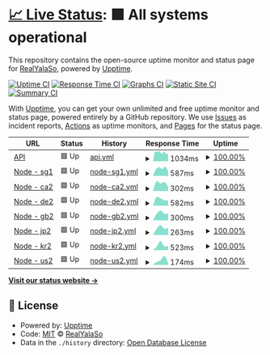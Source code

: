 # [📈 Live Status](https://status.yalaso.top): <!--live status--> **🟩 All systems operational**

This repository contains the open-source uptime monitor and status page for [RealYalaSo](https://status.yalaso.top), powered by [Upptime](https://github.com/upptime/upptime).

[![Uptime CI](https://github.com/RealYalaSo/status/workflows/Uptime%20CI/badge.svg)](https://github.com/RealYalaSo/status/actions?query=workflow%3A%22Uptime+CI%22)
[![Response Time CI](https://github.com/RealYalaSo/status/workflows/Response%20Time%20CI/badge.svg)](https://github.com/RealYalaSo/status/actions?query=workflow%3A%22Response+Time+CI%22)
[![Graphs CI](https://github.com/RealYalaSo/status/workflows/Graphs%20CI/badge.svg)](https://github.com/RealYalaSo/status/actions?query=workflow%3A%22Graphs+CI%22)
[![Static Site CI](https://github.com/RealYalaSo/status/workflows/Static%20Site%20CI/badge.svg)](https://github.com/RealYalaSo/status/actions?query=workflow%3A%22Static+Site+CI%22)
[![Summary CI](https://github.com/RealYalaSo/status/workflows/Summary%20CI/badge.svg)](https://github.com/RealYalaSo/status/actions?query=workflow%3A%22Summary+CI%22)

With [Upptime](https://upptime.js.org), you can get your own unlimited and free uptime monitor and status page, powered entirely by a GitHub repository. We use [Issues](https://github.com/RealYalaSo/status/issues) as incident reports, [Actions](https://github.com/RealYalaSo/status/actions) as uptime monitors, and [Pages](https://status.yalaso.top) for the status page.

<!--start: status pages-->
<!-- This summary is generated by Upptime (https://github.com/upptime/upptime) -->
<!-- Do not edit this manually, your changes will be overwritten -->
<!-- prettier-ignore -->
| URL | Status | History | Response Time | Uptime |
| --- | ------ | ------- | ------------- | ------ |
| <img alt="" src="https://favicons.githubusercontent.com/api.yalaso.top" height="13"> [API](https://api.yalaso.top/api/v1/ping) | 🟩 Up | [api.yml](https://github.com/RealYalaSo/status/commits/HEAD/history/api.yml) | <details><summary><img alt="Response time graph" src="./graphs/api/response-time-week.png" height="20"> 1034ms</summary><br><a href="https://status.yalaso.top/history/api"><img alt="Response time 1034" src="https://img.shields.io/endpoint?url=https%3A%2F%2Fraw.githubusercontent.com%2FRealYalaSo%2Fstatus%2FHEAD%2Fapi%2Fapi%2Fresponse-time.json"></a><br><a href="https://status.yalaso.top/history/api"><img alt="24-hour response time 1034" src="https://img.shields.io/endpoint?url=https%3A%2F%2Fraw.githubusercontent.com%2FRealYalaSo%2Fstatus%2FHEAD%2Fapi%2Fapi%2Fresponse-time-day.json"></a><br><a href="https://status.yalaso.top/history/api"><img alt="7-day response time 1034" src="https://img.shields.io/endpoint?url=https%3A%2F%2Fraw.githubusercontent.com%2FRealYalaSo%2Fstatus%2FHEAD%2Fapi%2Fapi%2Fresponse-time-week.json"></a><br><a href="https://status.yalaso.top/history/api"><img alt="30-day response time 1034" src="https://img.shields.io/endpoint?url=https%3A%2F%2Fraw.githubusercontent.com%2FRealYalaSo%2Fstatus%2FHEAD%2Fapi%2Fapi%2Fresponse-time-month.json"></a><br><a href="https://status.yalaso.top/history/api"><img alt="1-year response time 1034" src="https://img.shields.io/endpoint?url=https%3A%2F%2Fraw.githubusercontent.com%2FRealYalaSo%2Fstatus%2FHEAD%2Fapi%2Fapi%2Fresponse-time-year.json"></a></details> | <details><summary><a href="https://status.yalaso.top/history/api">100.00%</a></summary><a href="https://status.yalaso.top/history/api"><img alt="All-time uptime 100.00%" src="https://img.shields.io/endpoint?url=https%3A%2F%2Fraw.githubusercontent.com%2FRealYalaSo%2Fstatus%2FHEAD%2Fapi%2Fapi%2Fuptime.json"></a><br><a href="https://status.yalaso.top/history/api"><img alt="24-hour uptime 100.00%" src="https://img.shields.io/endpoint?url=https%3A%2F%2Fraw.githubusercontent.com%2FRealYalaSo%2Fstatus%2FHEAD%2Fapi%2Fapi%2Fuptime-day.json"></a><br><a href="https://status.yalaso.top/history/api"><img alt="7-day uptime 100.00%" src="https://img.shields.io/endpoint?url=https%3A%2F%2Fraw.githubusercontent.com%2FRealYalaSo%2Fstatus%2FHEAD%2Fapi%2Fapi%2Fuptime-week.json"></a><br><a href="https://status.yalaso.top/history/api"><img alt="30-day uptime 100.00%" src="https://img.shields.io/endpoint?url=https%3A%2F%2Fraw.githubusercontent.com%2FRealYalaSo%2Fstatus%2FHEAD%2Fapi%2Fapi%2Fuptime-month.json"></a><br><a href="https://status.yalaso.top/history/api"><img alt="1-year uptime 100.00%" src="https://img.shields.io/endpoint?url=https%3A%2F%2Fraw.githubusercontent.com%2FRealYalaSo%2Fstatus%2FHEAD%2Fapi%2Fapi%2Fuptime-year.json"></a></details>
| <img alt="" src="https://favicons.githubusercontent.com/sg1.yalaso.top" height="13"> [Node - sg1](http://sg1.yalaso.top/api/v1/ping) | 🟩 Up | [node-sg1.yml](https://github.com/RealYalaSo/status/commits/HEAD/history/node-sg1.yml) | <details><summary><img alt="Response time graph" src="./graphs/node-sg1/response-time-week.png" height="20"> 587ms</summary><br><a href="https://status.yalaso.top/history/node-sg1"><img alt="Response time 587" src="https://img.shields.io/endpoint?url=https%3A%2F%2Fraw.githubusercontent.com%2FRealYalaSo%2Fstatus%2FHEAD%2Fapi%2Fnode-sg1%2Fresponse-time.json"></a><br><a href="https://status.yalaso.top/history/node-sg1"><img alt="24-hour response time 587" src="https://img.shields.io/endpoint?url=https%3A%2F%2Fraw.githubusercontent.com%2FRealYalaSo%2Fstatus%2FHEAD%2Fapi%2Fnode-sg1%2Fresponse-time-day.json"></a><br><a href="https://status.yalaso.top/history/node-sg1"><img alt="7-day response time 587" src="https://img.shields.io/endpoint?url=https%3A%2F%2Fraw.githubusercontent.com%2FRealYalaSo%2Fstatus%2FHEAD%2Fapi%2Fnode-sg1%2Fresponse-time-week.json"></a><br><a href="https://status.yalaso.top/history/node-sg1"><img alt="30-day response time 587" src="https://img.shields.io/endpoint?url=https%3A%2F%2Fraw.githubusercontent.com%2FRealYalaSo%2Fstatus%2FHEAD%2Fapi%2Fnode-sg1%2Fresponse-time-month.json"></a><br><a href="https://status.yalaso.top/history/node-sg1"><img alt="1-year response time 587" src="https://img.shields.io/endpoint?url=https%3A%2F%2Fraw.githubusercontent.com%2FRealYalaSo%2Fstatus%2FHEAD%2Fapi%2Fnode-sg1%2Fresponse-time-year.json"></a></details> | <details><summary><a href="https://status.yalaso.top/history/node-sg1">100.00%</a></summary><a href="https://status.yalaso.top/history/node-sg1"><img alt="All-time uptime 100.00%" src="https://img.shields.io/endpoint?url=https%3A%2F%2Fraw.githubusercontent.com%2FRealYalaSo%2Fstatus%2FHEAD%2Fapi%2Fnode-sg1%2Fuptime.json"></a><br><a href="https://status.yalaso.top/history/node-sg1"><img alt="24-hour uptime 100.00%" src="https://img.shields.io/endpoint?url=https%3A%2F%2Fraw.githubusercontent.com%2FRealYalaSo%2Fstatus%2FHEAD%2Fapi%2Fnode-sg1%2Fuptime-day.json"></a><br><a href="https://status.yalaso.top/history/node-sg1"><img alt="7-day uptime 100.00%" src="https://img.shields.io/endpoint?url=https%3A%2F%2Fraw.githubusercontent.com%2FRealYalaSo%2Fstatus%2FHEAD%2Fapi%2Fnode-sg1%2Fuptime-week.json"></a><br><a href="https://status.yalaso.top/history/node-sg1"><img alt="30-day uptime 100.00%" src="https://img.shields.io/endpoint?url=https%3A%2F%2Fraw.githubusercontent.com%2FRealYalaSo%2Fstatus%2FHEAD%2Fapi%2Fnode-sg1%2Fuptime-month.json"></a><br><a href="https://status.yalaso.top/history/node-sg1"><img alt="1-year uptime 100.00%" src="https://img.shields.io/endpoint?url=https%3A%2F%2Fraw.githubusercontent.com%2FRealYalaSo%2Fstatus%2FHEAD%2Fapi%2Fnode-sg1%2Fuptime-year.json"></a></details>
| <img alt="" src="https://favicons.githubusercontent.com/ca2.yalaso.top" height="13"> [Node - ca2](http://ca2.yalaso.top/api/v1/ping) | 🟩 Up | [node-ca2.yml](https://github.com/RealYalaSo/status/commits/HEAD/history/node-ca2.yml) | <details><summary><img alt="Response time graph" src="./graphs/node-ca2/response-time-week.png" height="20"> 302ms</summary><br><a href="https://status.yalaso.top/history/node-ca2"><img alt="Response time 302" src="https://img.shields.io/endpoint?url=https%3A%2F%2Fraw.githubusercontent.com%2FRealYalaSo%2Fstatus%2FHEAD%2Fapi%2Fnode-ca2%2Fresponse-time.json"></a><br><a href="https://status.yalaso.top/history/node-ca2"><img alt="24-hour response time 302" src="https://img.shields.io/endpoint?url=https%3A%2F%2Fraw.githubusercontent.com%2FRealYalaSo%2Fstatus%2FHEAD%2Fapi%2Fnode-ca2%2Fresponse-time-day.json"></a><br><a href="https://status.yalaso.top/history/node-ca2"><img alt="7-day response time 302" src="https://img.shields.io/endpoint?url=https%3A%2F%2Fraw.githubusercontent.com%2FRealYalaSo%2Fstatus%2FHEAD%2Fapi%2Fnode-ca2%2Fresponse-time-week.json"></a><br><a href="https://status.yalaso.top/history/node-ca2"><img alt="30-day response time 302" src="https://img.shields.io/endpoint?url=https%3A%2F%2Fraw.githubusercontent.com%2FRealYalaSo%2Fstatus%2FHEAD%2Fapi%2Fnode-ca2%2Fresponse-time-month.json"></a><br><a href="https://status.yalaso.top/history/node-ca2"><img alt="1-year response time 302" src="https://img.shields.io/endpoint?url=https%3A%2F%2Fraw.githubusercontent.com%2FRealYalaSo%2Fstatus%2FHEAD%2Fapi%2Fnode-ca2%2Fresponse-time-year.json"></a></details> | <details><summary><a href="https://status.yalaso.top/history/node-ca2">100.00%</a></summary><a href="https://status.yalaso.top/history/node-ca2"><img alt="All-time uptime 100.00%" src="https://img.shields.io/endpoint?url=https%3A%2F%2Fraw.githubusercontent.com%2FRealYalaSo%2Fstatus%2FHEAD%2Fapi%2Fnode-ca2%2Fuptime.json"></a><br><a href="https://status.yalaso.top/history/node-ca2"><img alt="24-hour uptime 100.00%" src="https://img.shields.io/endpoint?url=https%3A%2F%2Fraw.githubusercontent.com%2FRealYalaSo%2Fstatus%2FHEAD%2Fapi%2Fnode-ca2%2Fuptime-day.json"></a><br><a href="https://status.yalaso.top/history/node-ca2"><img alt="7-day uptime 100.00%" src="https://img.shields.io/endpoint?url=https%3A%2F%2Fraw.githubusercontent.com%2FRealYalaSo%2Fstatus%2FHEAD%2Fapi%2Fnode-ca2%2Fuptime-week.json"></a><br><a href="https://status.yalaso.top/history/node-ca2"><img alt="30-day uptime 100.00%" src="https://img.shields.io/endpoint?url=https%3A%2F%2Fraw.githubusercontent.com%2FRealYalaSo%2Fstatus%2FHEAD%2Fapi%2Fnode-ca2%2Fuptime-month.json"></a><br><a href="https://status.yalaso.top/history/node-ca2"><img alt="1-year uptime 100.00%" src="https://img.shields.io/endpoint?url=https%3A%2F%2Fraw.githubusercontent.com%2FRealYalaSo%2Fstatus%2FHEAD%2Fapi%2Fnode-ca2%2Fuptime-year.json"></a></details>
| <img alt="" src="https://favicons.githubusercontent.com/de2.yalaso.top" height="13"> [Node - de2](http://de2.yalaso.top/api/v1/ping) | 🟩 Up | [node-de2.yml](https://github.com/RealYalaSo/status/commits/HEAD/history/node-de2.yml) | <details><summary><img alt="Response time graph" src="./graphs/node-de2/response-time-week.png" height="20"> 582ms</summary><br><a href="https://status.yalaso.top/history/node-de2"><img alt="Response time 582" src="https://img.shields.io/endpoint?url=https%3A%2F%2Fraw.githubusercontent.com%2FRealYalaSo%2Fstatus%2FHEAD%2Fapi%2Fnode-de2%2Fresponse-time.json"></a><br><a href="https://status.yalaso.top/history/node-de2"><img alt="24-hour response time 582" src="https://img.shields.io/endpoint?url=https%3A%2F%2Fraw.githubusercontent.com%2FRealYalaSo%2Fstatus%2FHEAD%2Fapi%2Fnode-de2%2Fresponse-time-day.json"></a><br><a href="https://status.yalaso.top/history/node-de2"><img alt="7-day response time 582" src="https://img.shields.io/endpoint?url=https%3A%2F%2Fraw.githubusercontent.com%2FRealYalaSo%2Fstatus%2FHEAD%2Fapi%2Fnode-de2%2Fresponse-time-week.json"></a><br><a href="https://status.yalaso.top/history/node-de2"><img alt="30-day response time 582" src="https://img.shields.io/endpoint?url=https%3A%2F%2Fraw.githubusercontent.com%2FRealYalaSo%2Fstatus%2FHEAD%2Fapi%2Fnode-de2%2Fresponse-time-month.json"></a><br><a href="https://status.yalaso.top/history/node-de2"><img alt="1-year response time 582" src="https://img.shields.io/endpoint?url=https%3A%2F%2Fraw.githubusercontent.com%2FRealYalaSo%2Fstatus%2FHEAD%2Fapi%2Fnode-de2%2Fresponse-time-year.json"></a></details> | <details><summary><a href="https://status.yalaso.top/history/node-de2">100.00%</a></summary><a href="https://status.yalaso.top/history/node-de2"><img alt="All-time uptime 100.00%" src="https://img.shields.io/endpoint?url=https%3A%2F%2Fraw.githubusercontent.com%2FRealYalaSo%2Fstatus%2FHEAD%2Fapi%2Fnode-de2%2Fuptime.json"></a><br><a href="https://status.yalaso.top/history/node-de2"><img alt="24-hour uptime 100.00%" src="https://img.shields.io/endpoint?url=https%3A%2F%2Fraw.githubusercontent.com%2FRealYalaSo%2Fstatus%2FHEAD%2Fapi%2Fnode-de2%2Fuptime-day.json"></a><br><a href="https://status.yalaso.top/history/node-de2"><img alt="7-day uptime 100.00%" src="https://img.shields.io/endpoint?url=https%3A%2F%2Fraw.githubusercontent.com%2FRealYalaSo%2Fstatus%2FHEAD%2Fapi%2Fnode-de2%2Fuptime-week.json"></a><br><a href="https://status.yalaso.top/history/node-de2"><img alt="30-day uptime 100.00%" src="https://img.shields.io/endpoint?url=https%3A%2F%2Fraw.githubusercontent.com%2FRealYalaSo%2Fstatus%2FHEAD%2Fapi%2Fnode-de2%2Fuptime-month.json"></a><br><a href="https://status.yalaso.top/history/node-de2"><img alt="1-year uptime 100.00%" src="https://img.shields.io/endpoint?url=https%3A%2F%2Fraw.githubusercontent.com%2FRealYalaSo%2Fstatus%2FHEAD%2Fapi%2Fnode-de2%2Fuptime-year.json"></a></details>
| <img alt="" src="https://favicons.githubusercontent.com/gb2.yalaso.top" height="13"> [Node - gb2](http://gb2.yalaso.top/api/v1/ping) | 🟩 Up | [node-gb2.yml](https://github.com/RealYalaSo/status/commits/HEAD/history/node-gb2.yml) | <details><summary><img alt="Response time graph" src="./graphs/node-gb2/response-time-week.png" height="20"> 300ms</summary><br><a href="https://status.yalaso.top/history/node-gb2"><img alt="Response time 300" src="https://img.shields.io/endpoint?url=https%3A%2F%2Fraw.githubusercontent.com%2FRealYalaSo%2Fstatus%2FHEAD%2Fapi%2Fnode-gb2%2Fresponse-time.json"></a><br><a href="https://status.yalaso.top/history/node-gb2"><img alt="24-hour response time 300" src="https://img.shields.io/endpoint?url=https%3A%2F%2Fraw.githubusercontent.com%2FRealYalaSo%2Fstatus%2FHEAD%2Fapi%2Fnode-gb2%2Fresponse-time-day.json"></a><br><a href="https://status.yalaso.top/history/node-gb2"><img alt="7-day response time 300" src="https://img.shields.io/endpoint?url=https%3A%2F%2Fraw.githubusercontent.com%2FRealYalaSo%2Fstatus%2FHEAD%2Fapi%2Fnode-gb2%2Fresponse-time-week.json"></a><br><a href="https://status.yalaso.top/history/node-gb2"><img alt="30-day response time 300" src="https://img.shields.io/endpoint?url=https%3A%2F%2Fraw.githubusercontent.com%2FRealYalaSo%2Fstatus%2FHEAD%2Fapi%2Fnode-gb2%2Fresponse-time-month.json"></a><br><a href="https://status.yalaso.top/history/node-gb2"><img alt="1-year response time 300" src="https://img.shields.io/endpoint?url=https%3A%2F%2Fraw.githubusercontent.com%2FRealYalaSo%2Fstatus%2FHEAD%2Fapi%2Fnode-gb2%2Fresponse-time-year.json"></a></details> | <details><summary><a href="https://status.yalaso.top/history/node-gb2">100.00%</a></summary><a href="https://status.yalaso.top/history/node-gb2"><img alt="All-time uptime 100.00%" src="https://img.shields.io/endpoint?url=https%3A%2F%2Fraw.githubusercontent.com%2FRealYalaSo%2Fstatus%2FHEAD%2Fapi%2Fnode-gb2%2Fuptime.json"></a><br><a href="https://status.yalaso.top/history/node-gb2"><img alt="24-hour uptime 100.00%" src="https://img.shields.io/endpoint?url=https%3A%2F%2Fraw.githubusercontent.com%2FRealYalaSo%2Fstatus%2FHEAD%2Fapi%2Fnode-gb2%2Fuptime-day.json"></a><br><a href="https://status.yalaso.top/history/node-gb2"><img alt="7-day uptime 100.00%" src="https://img.shields.io/endpoint?url=https%3A%2F%2Fraw.githubusercontent.com%2FRealYalaSo%2Fstatus%2FHEAD%2Fapi%2Fnode-gb2%2Fuptime-week.json"></a><br><a href="https://status.yalaso.top/history/node-gb2"><img alt="30-day uptime 100.00%" src="https://img.shields.io/endpoint?url=https%3A%2F%2Fraw.githubusercontent.com%2FRealYalaSo%2Fstatus%2FHEAD%2Fapi%2Fnode-gb2%2Fuptime-month.json"></a><br><a href="https://status.yalaso.top/history/node-gb2"><img alt="1-year uptime 100.00%" src="https://img.shields.io/endpoint?url=https%3A%2F%2Fraw.githubusercontent.com%2FRealYalaSo%2Fstatus%2FHEAD%2Fapi%2Fnode-gb2%2Fuptime-year.json"></a></details>
| <img alt="" src="https://favicons.githubusercontent.com/jp2.yalaso.top" height="13"> [Node - jp2](http://jp2.yalaso.top/api/v1/ping) | 🟩 Up | [node-jp2.yml](https://github.com/RealYalaSo/status/commits/HEAD/history/node-jp2.yml) | <details><summary><img alt="Response time graph" src="./graphs/node-jp2/response-time-week.png" height="20"> 263ms</summary><br><a href="https://status.yalaso.top/history/node-jp2"><img alt="Response time 263" src="https://img.shields.io/endpoint?url=https%3A%2F%2Fraw.githubusercontent.com%2FRealYalaSo%2Fstatus%2FHEAD%2Fapi%2Fnode-jp2%2Fresponse-time.json"></a><br><a href="https://status.yalaso.top/history/node-jp2"><img alt="24-hour response time 263" src="https://img.shields.io/endpoint?url=https%3A%2F%2Fraw.githubusercontent.com%2FRealYalaSo%2Fstatus%2FHEAD%2Fapi%2Fnode-jp2%2Fresponse-time-day.json"></a><br><a href="https://status.yalaso.top/history/node-jp2"><img alt="7-day response time 263" src="https://img.shields.io/endpoint?url=https%3A%2F%2Fraw.githubusercontent.com%2FRealYalaSo%2Fstatus%2FHEAD%2Fapi%2Fnode-jp2%2Fresponse-time-week.json"></a><br><a href="https://status.yalaso.top/history/node-jp2"><img alt="30-day response time 263" src="https://img.shields.io/endpoint?url=https%3A%2F%2Fraw.githubusercontent.com%2FRealYalaSo%2Fstatus%2FHEAD%2Fapi%2Fnode-jp2%2Fresponse-time-month.json"></a><br><a href="https://status.yalaso.top/history/node-jp2"><img alt="1-year response time 263" src="https://img.shields.io/endpoint?url=https%3A%2F%2Fraw.githubusercontent.com%2FRealYalaSo%2Fstatus%2FHEAD%2Fapi%2Fnode-jp2%2Fresponse-time-year.json"></a></details> | <details><summary><a href="https://status.yalaso.top/history/node-jp2">100.00%</a></summary><a href="https://status.yalaso.top/history/node-jp2"><img alt="All-time uptime 100.00%" src="https://img.shields.io/endpoint?url=https%3A%2F%2Fraw.githubusercontent.com%2FRealYalaSo%2Fstatus%2FHEAD%2Fapi%2Fnode-jp2%2Fuptime.json"></a><br><a href="https://status.yalaso.top/history/node-jp2"><img alt="24-hour uptime 100.00%" src="https://img.shields.io/endpoint?url=https%3A%2F%2Fraw.githubusercontent.com%2FRealYalaSo%2Fstatus%2FHEAD%2Fapi%2Fnode-jp2%2Fuptime-day.json"></a><br><a href="https://status.yalaso.top/history/node-jp2"><img alt="7-day uptime 100.00%" src="https://img.shields.io/endpoint?url=https%3A%2F%2Fraw.githubusercontent.com%2FRealYalaSo%2Fstatus%2FHEAD%2Fapi%2Fnode-jp2%2Fuptime-week.json"></a><br><a href="https://status.yalaso.top/history/node-jp2"><img alt="30-day uptime 100.00%" src="https://img.shields.io/endpoint?url=https%3A%2F%2Fraw.githubusercontent.com%2FRealYalaSo%2Fstatus%2FHEAD%2Fapi%2Fnode-jp2%2Fuptime-month.json"></a><br><a href="https://status.yalaso.top/history/node-jp2"><img alt="1-year uptime 100.00%" src="https://img.shields.io/endpoint?url=https%3A%2F%2Fraw.githubusercontent.com%2FRealYalaSo%2Fstatus%2FHEAD%2Fapi%2Fnode-jp2%2Fuptime-year.json"></a></details>
| <img alt="" src="https://favicons.githubusercontent.com/kr2.yalaso.top" height="13"> [Node - kr2](http://kr2.yalaso.top/api/v1/ping) | 🟩 Up | [node-kr2.yml](https://github.com/RealYalaSo/status/commits/HEAD/history/node-kr2.yml) | <details><summary><img alt="Response time graph" src="./graphs/node-kr2/response-time-week.png" height="20"> 523ms</summary><br><a href="https://status.yalaso.top/history/node-kr2"><img alt="Response time 523" src="https://img.shields.io/endpoint?url=https%3A%2F%2Fraw.githubusercontent.com%2FRealYalaSo%2Fstatus%2FHEAD%2Fapi%2Fnode-kr2%2Fresponse-time.json"></a><br><a href="https://status.yalaso.top/history/node-kr2"><img alt="24-hour response time 523" src="https://img.shields.io/endpoint?url=https%3A%2F%2Fraw.githubusercontent.com%2FRealYalaSo%2Fstatus%2FHEAD%2Fapi%2Fnode-kr2%2Fresponse-time-day.json"></a><br><a href="https://status.yalaso.top/history/node-kr2"><img alt="7-day response time 523" src="https://img.shields.io/endpoint?url=https%3A%2F%2Fraw.githubusercontent.com%2FRealYalaSo%2Fstatus%2FHEAD%2Fapi%2Fnode-kr2%2Fresponse-time-week.json"></a><br><a href="https://status.yalaso.top/history/node-kr2"><img alt="30-day response time 523" src="https://img.shields.io/endpoint?url=https%3A%2F%2Fraw.githubusercontent.com%2FRealYalaSo%2Fstatus%2FHEAD%2Fapi%2Fnode-kr2%2Fresponse-time-month.json"></a><br><a href="https://status.yalaso.top/history/node-kr2"><img alt="1-year response time 523" src="https://img.shields.io/endpoint?url=https%3A%2F%2Fraw.githubusercontent.com%2FRealYalaSo%2Fstatus%2FHEAD%2Fapi%2Fnode-kr2%2Fresponse-time-year.json"></a></details> | <details><summary><a href="https://status.yalaso.top/history/node-kr2">100.00%</a></summary><a href="https://status.yalaso.top/history/node-kr2"><img alt="All-time uptime 100.00%" src="https://img.shields.io/endpoint?url=https%3A%2F%2Fraw.githubusercontent.com%2FRealYalaSo%2Fstatus%2FHEAD%2Fapi%2Fnode-kr2%2Fuptime.json"></a><br><a href="https://status.yalaso.top/history/node-kr2"><img alt="24-hour uptime 100.00%" src="https://img.shields.io/endpoint?url=https%3A%2F%2Fraw.githubusercontent.com%2FRealYalaSo%2Fstatus%2FHEAD%2Fapi%2Fnode-kr2%2Fuptime-day.json"></a><br><a href="https://status.yalaso.top/history/node-kr2"><img alt="7-day uptime 100.00%" src="https://img.shields.io/endpoint?url=https%3A%2F%2Fraw.githubusercontent.com%2FRealYalaSo%2Fstatus%2FHEAD%2Fapi%2Fnode-kr2%2Fuptime-week.json"></a><br><a href="https://status.yalaso.top/history/node-kr2"><img alt="30-day uptime 100.00%" src="https://img.shields.io/endpoint?url=https%3A%2F%2Fraw.githubusercontent.com%2FRealYalaSo%2Fstatus%2FHEAD%2Fapi%2Fnode-kr2%2Fuptime-month.json"></a><br><a href="https://status.yalaso.top/history/node-kr2"><img alt="1-year uptime 100.00%" src="https://img.shields.io/endpoint?url=https%3A%2F%2Fraw.githubusercontent.com%2FRealYalaSo%2Fstatus%2FHEAD%2Fapi%2Fnode-kr2%2Fuptime-year.json"></a></details>
| <img alt="" src="https://favicons.githubusercontent.com/us2.yalaso.top" height="13"> [Node - us2](http://us2.yalaso.top/api/v1/ping) | 🟩 Up | [node-us2.yml](https://github.com/RealYalaSo/status/commits/HEAD/history/node-us2.yml) | <details><summary><img alt="Response time graph" src="./graphs/node-us2/response-time-week.png" height="20"> 174ms</summary><br><a href="https://status.yalaso.top/history/node-us2"><img alt="Response time 174" src="https://img.shields.io/endpoint?url=https%3A%2F%2Fraw.githubusercontent.com%2FRealYalaSo%2Fstatus%2FHEAD%2Fapi%2Fnode-us2%2Fresponse-time.json"></a><br><a href="https://status.yalaso.top/history/node-us2"><img alt="24-hour response time 174" src="https://img.shields.io/endpoint?url=https%3A%2F%2Fraw.githubusercontent.com%2FRealYalaSo%2Fstatus%2FHEAD%2Fapi%2Fnode-us2%2Fresponse-time-day.json"></a><br><a href="https://status.yalaso.top/history/node-us2"><img alt="7-day response time 174" src="https://img.shields.io/endpoint?url=https%3A%2F%2Fraw.githubusercontent.com%2FRealYalaSo%2Fstatus%2FHEAD%2Fapi%2Fnode-us2%2Fresponse-time-week.json"></a><br><a href="https://status.yalaso.top/history/node-us2"><img alt="30-day response time 174" src="https://img.shields.io/endpoint?url=https%3A%2F%2Fraw.githubusercontent.com%2FRealYalaSo%2Fstatus%2FHEAD%2Fapi%2Fnode-us2%2Fresponse-time-month.json"></a><br><a href="https://status.yalaso.top/history/node-us2"><img alt="1-year response time 174" src="https://img.shields.io/endpoint?url=https%3A%2F%2Fraw.githubusercontent.com%2FRealYalaSo%2Fstatus%2FHEAD%2Fapi%2Fnode-us2%2Fresponse-time-year.json"></a></details> | <details><summary><a href="https://status.yalaso.top/history/node-us2">100.00%</a></summary><a href="https://status.yalaso.top/history/node-us2"><img alt="All-time uptime 100.00%" src="https://img.shields.io/endpoint?url=https%3A%2F%2Fraw.githubusercontent.com%2FRealYalaSo%2Fstatus%2FHEAD%2Fapi%2Fnode-us2%2Fuptime.json"></a><br><a href="https://status.yalaso.top/history/node-us2"><img alt="24-hour uptime 100.00%" src="https://img.shields.io/endpoint?url=https%3A%2F%2Fraw.githubusercontent.com%2FRealYalaSo%2Fstatus%2FHEAD%2Fapi%2Fnode-us2%2Fuptime-day.json"></a><br><a href="https://status.yalaso.top/history/node-us2"><img alt="7-day uptime 100.00%" src="https://img.shields.io/endpoint?url=https%3A%2F%2Fraw.githubusercontent.com%2FRealYalaSo%2Fstatus%2FHEAD%2Fapi%2Fnode-us2%2Fuptime-week.json"></a><br><a href="https://status.yalaso.top/history/node-us2"><img alt="30-day uptime 100.00%" src="https://img.shields.io/endpoint?url=https%3A%2F%2Fraw.githubusercontent.com%2FRealYalaSo%2Fstatus%2FHEAD%2Fapi%2Fnode-us2%2Fuptime-month.json"></a><br><a href="https://status.yalaso.top/history/node-us2"><img alt="1-year uptime 100.00%" src="https://img.shields.io/endpoint?url=https%3A%2F%2Fraw.githubusercontent.com%2FRealYalaSo%2Fstatus%2FHEAD%2Fapi%2Fnode-us2%2Fuptime-year.json"></a></details>

<!--end: status pages-->

[**Visit our status website →**](https://status.yalaso.top)

## 📄 License

- Powered by: [Upptime](https://github.com/upptime/upptime)
- Code: [MIT](./LICENSE) © [RealYalaSo](https://status.yalaso.top)
- Data in the `./history` directory: [Open Database License](https://opendatacommons.org/licenses/odbl/1-0/)
